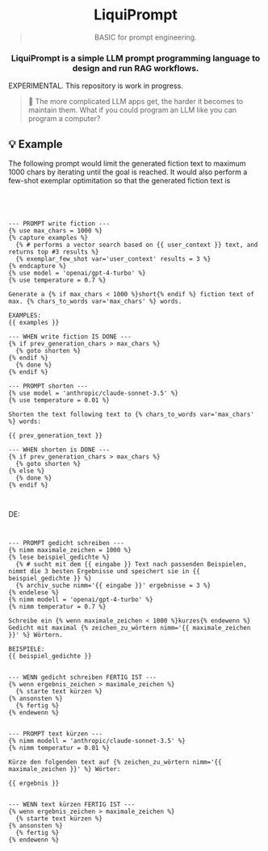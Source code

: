 <span align="center">

  # LiquiPrompt

  > BASIC for prompt engineering.

  ### LiquiPrompt is a simple LLM prompt programming language to design and run RAG workflows.

</span>

EXPERIMENTAL. This repository is work in progress.

> 🔬 The more complicated LLM apps get, the harder it becomes to maintain them. What if you could program an LLM like you can program a computer?

## 💡 Example

The following prompt would limit the generated fiction text to maximum 1000 chars by iterating until the goal is reached.
It would also perform a few-shot exemplar optimitation so that the generated fiction text is 

```liquid




--- PROMPT write fiction ---
{% use max_chars = 1000 %}
{% capture examples %}
  {% # performs a vector search based on {{ user_context }} text, and returns top #3 results %}
  {% exemplar_few_shot var='user_context' results = 3 %}
{% endcapture %}
{% use model = 'openai/gpt-4-turbo' %}
{% use temperature = 0.7 %}

Generate a {% if max_chars < 1000 %}short{% endif %} fiction text of max. {% chars_to_words var='max_chars' %} words.

EXAMPLES: 
{{ examples }}

--- WHEN write fiction IS DONE ---
{% if prev_generation_chars > max_chars %}
  {% goto shorten %}
{% endif %}
  {% done %}
{% endif %}

--- PROMPT shorten ---
{% use model = 'anthropic/claude-sonnet-3.5' %}
{% use temperature = 0.01 %}

Shorten the text following text to {% chars_to_words var='max_chars' %} words:

{{ prev_generation_text }}

--- WHEN shorten is DONE ---
{% if prev_generation_chars > max_chars %}
  {% goto shorten %}
{% else %}
  {% done %}
{% endif %}



```


DE:
```liquid


--- PROMPT gedicht schreiben ---
{% nimm maximale_zeichen = 1000 %}
{% lese beispiel_gedichte %}
  {% # sucht mit dem {{ eingabe }} Text nach passenden Beispielen, nimmt die 3 besten Ergebnisse und speichert sie in {{ beispiel_gedichte }} %}
  {% archiv_suche nimm='{{ eingabe }}' ergebnisse = 3 %}
{% endelese %}
{% nimm modell = 'openai/gpt-4-turbo' %}
{% nimm temperatur = 0.7 %}

Schreibe ein {% wenn maximale_zeichen < 1000 %}kurzes{% endewenn %} Gedicht mit maximal {% zeichen_zu_wörtern nimm='{{ maximale_zeichen }}' %} Wörtern.

BEISPIELE: 
{{ beispiel_gedichte }}


--- WENN gedicht schreiben FERTIG IST ---
{% wenn ergebnis_zeichen > maximale_zeichen %}
  {% starte text kürzen %}
{% ansonsten %}
  {% fertig %}
{% endewenn %}


--- PROMPT text kürzen ---
{% nimm modell = 'anthropic/claude-sonnet-3.5' %}
{% nimm temperatur = 0.01 %}

Kürze den folgenden text auf {% zeichen_zu_wörtern nimm='{{ maximale_zeichen }}' %} Wörter:

{{ ergebnis }}


--- WENN text kürzen FERTIG IST ---
{% wenn ergebnis_zeichen > maximale_zeichen %}
  {% starte text kürzen %}
{% ansonsten %}
  {% fertig %}
{% endewenn %}



```